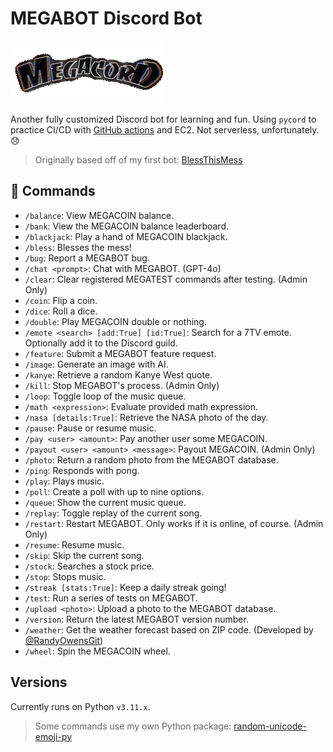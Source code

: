 # MEGABOT Discord Bot

![MEGACORD LOGO](/images/thumbnail.gif)

Another fully customized Discord bot for learning and fun. Using `pycord` to practice CI/CD with [GitHub actions](https://github.com/NicPWNs/MEGABOT/actions) and EC2. Not serverless, unfortunately. 😞

> Originally based off of my first bot: [BlessThisMess](https://github.com/NicPWNs/Discord-BTM-Bot)

## 🤖 Commands

- `/balance`: View MEGACOIN balance.
- `/bank`: View the MEGACOIN balance leaderboard.
- `/blackjack`: Play a hand of MEGACOIN blackjack.
- `/bless`: Blesses the mess!
- `/bug`: Report a MEGABOT bug.
- `/chat <prompt>`: Chat with MEGABOT. (GPT-4o)
- `/clear`: Clear registered MEGATEST commands after testing. (Admin Only)
- `/coin`: Flip a coin.
- `/dice`: Roll a dice.
- `/double`: Play MEGACOIN double or nothing.
- `/emote <search> [add:True] [id:True]`: Search for a 7TV emote. Optionally add it to the Discord guild.
- `/feature`: Submit a MEGABOT feature request.
- `/image`: Generate an image with AI.
- `/kanye`: Retrieve a random Kanye West quote.
- `/kill`: Stop MEGABOT's process. (Admin Only)
- `/loop`: Toggle loop of the music queue.
- `/math <expression>`: Evaluate provided math expression.
- `/nasa [details:True]`: Retrieve the NASA photo of the day.
- `/pause`: Pause or resume music.
- `/pay <user> <amount>`: Pay another user some MEGACOIN.
- `/payout <user> <amount> <message>`: Payout MEGACOIN. (Admin Only)
- `/photo`: Return a random photo from the MEGABOT database.
- `/ping`: Responds with pong.
- `/play`: Plays music.
- `/poll`: Create a poll with up to nine options.
- `/queue`: Show the current music queue.
- `/replay`: Toggle replay of the current song.
- `/restart`: Restart MEGABOT. Only works if it is online, of course. (Admin Only)
- `/resume`: Resume music.
- `/skip`: Skip the current song.
- `/stock`: Searches a stock price.
- `/stop`: Stops music.
- `/streak [stats:True]`: Keep a daily streak going!
- `/test`: Run a series of tests on MEGABOT.
- `/upload <photo>`: Upload a photo to the MEGABOT database.
- `/version`: Return the latest MEGABOT version number.
- `/weather`: Get the weather forecast based on ZIP code. (Developed by [@RandyOwensGit](https://github.com/RandyOwensGit))
- `/wheel`: Spin the MEGACOIN wheel.

## Versions

Currently runs on Python `v3.11.x`.

> Some commands use my own Python package: [random-unicode-emoji-py](https://github.com/NicPWNs/random-unicode-emoji-py)
